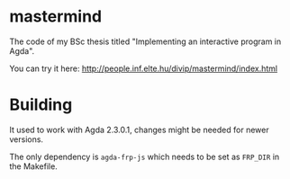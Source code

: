 # mastermind

The code of my BSc thesis titled "Implementing an interactive program in Agda".

You can try it here: http://people.inf.elte.hu/divip/mastermind/index.html

# Building

It used to work with Agda 2.3.0.1, changes might be needed for newer versions.

The only dependency is `agda-frp-js` which needs to be set as `FRP_DIR` in the Makefile.
